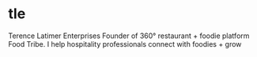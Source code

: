 # tle
Terence Latimer Enterprises
Founder of 360° restaurant + foodie platform Food Tribe. I help hospitality professionals connect with foodies + grow 
